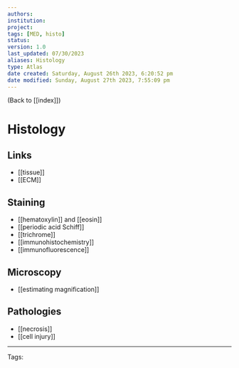 ```yaml
---
authors: 
institution: 
project: 
tags: [MED, histo]
status: 
version: 1.0
last_updated: 07/30/2023
aliases: Histology
type: Atlas
date created: Saturday, August 26th 2023, 6:20:52 pm
date modified: Sunday, August 27th 2023, 7:55:09 pm
---
```


(Back to [[index]])

# Histology

## Links
- [[tissue]]
- [[ECM]]
## Staining
- [[hematoxylin]] and [[eosin]]
- [[periodic acid Schiff]]
- [[trichrome]]
- [[immunohistochemistry]]
- [[immunofluorescence]]
## Microscopy
- [[estimating magnification]]
## Pathologies
- [[necrosis]]
- [[cell injury]]


---
Tags: